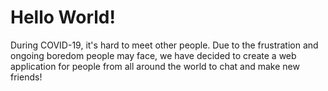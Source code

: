 # Hello World!

During COVID-19, it's hard to meet other people. Due to the frustration and ongoing boredom people may face, we have decided to create a web application for people from all around the world to chat and make new friends!
